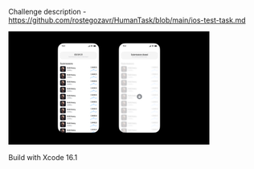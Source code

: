 Challenge description - https://github.com/rostegozavr/HumanTask/blob/main/ios-test-task.md

<img src="image.png" width="400">

Build with Xcode 16.1

